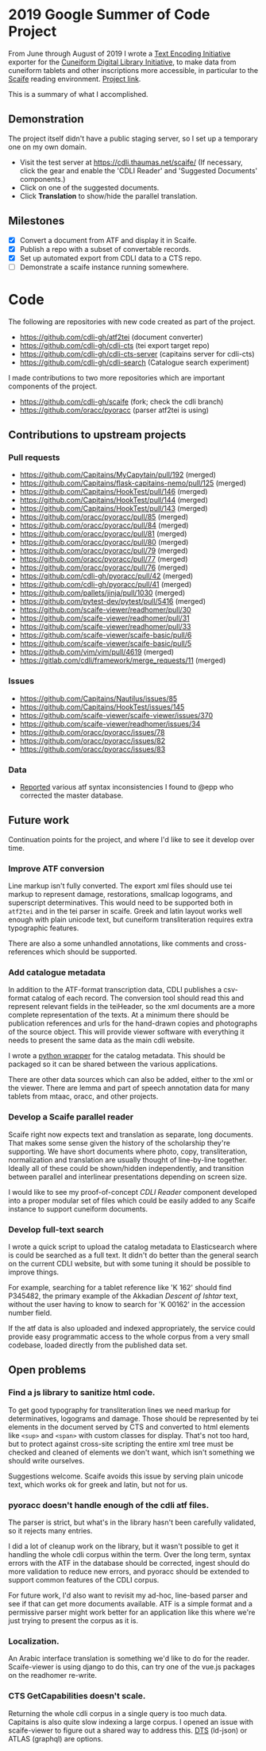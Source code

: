 # 2019 Google Summer of Code Project

From June through August of 2019 I wrote a
[Text Encoding Initiative](https://tei-c.org/)
exporter for the [Cuneiform Digital Library Initiative](https://cdli.ucla.edu),
to make data from cuneiform tablets and other inscriptions more accessible,
in particular to the [Scaife](https://scaife-viewer.org) reading environment.
[Project link](https://summerofcode.withgoogle.com/projects/#5983146665836544).

This is a summary of what I accomplished.

## Demonstration

The project itself didn't have a public staging server, so I set
up a temporary one on my own domain.

 - Visit the test server at https://cdli.thaumas.net/scaife/
   (If necessary, click the gear and enable the 'CDLI Reader'
   and 'Suggested Documents' components.)
 - Click on one of the suggested documents.
 - Click **Translation** to show/hide the parallel translation.

## Milestones

- [x] Convert a document from ATF and display it in Scaife.
- [x] Publish a repo with a subset of convertable records.
- [x] Set up automated export from CDLI data to a CTS repo.
- [ ] Demonstrate a scaife instance running somewhere.

# Code

The following are repositories with new code created as part of
the project.

 - https://github.com/cdli-gh/atf2tei (document converter)
 - https://github.com/cdli-gh/cdli-cts (tei export target repo)
 - https://github.com/cdli-gh/cdli-cts-server (capitains server for cdli-cts)
 - https://github.com/cdli-gh/cdli-search (Catalogue search experiment)

I made contributions to two more repositories which are important
components of the project.

 - https://github.com/cdli-gh/scaife (fork; check the cdli branch)
 - https://github.com/oracc/pyoracc (parser atf2tei is using)

## Contributions to upstream projects

### Pull requests

 - https://github.com/Capitains/MyCapytain/pull/192 (merged)
 - https://github.com/Capitains/flask-capitains-nemo/pull/125 (merged)
 - https://github.com/Capitains/HookTest/pull/146 (merged)
 - https://github.com/Capitains/HookTest/pull/144 (merged)
 - https://github.com/Capitains/HookTest/pull/143 (merged)
 - https://github.com/oracc/pyoracc/pull/85 (merged)
 - https://github.com/oracc/pyoracc/pull/84 (merged)
 - https://github.com/oracc/pyoracc/pull/81 (merged)
 - https://github.com/oracc/pyoracc/pull/80 (merged)
 - https://github.com/oracc/pyoracc/pull/79 (merged)
 - https://github.com/oracc/pyoracc/pull/77 (merged)
 - https://github.com/oracc/pyoracc/pull/76 (merged)
 - https://github.com/cdli-gh/pyoracc/pull/42 (merged)
 - https://github.com/cdli-gh/pyoracc/pull/41 (merged)
 - https://github.com/pallets/jinja/pull/1030 (merged)
 - https://github.com/pytest-dev/pytest/pull/5416 (merged)
 - https://github.com/scaife-viewer/readhomer/pull/30
 - https://github.com/scaife-viewer/readhomer/pull/31
 - https://github.com/scaife-viewer/readhomer/pull/33
 - https://github.com/scaife-viewer/scaife-basic/pull/6
 - https://github.com/scaife-viewer/scaife-basic/pull/5
 - https://github.com/vim/vim/pull/4619 (merged)
 - https://gitlab.com/cdli/framework/merge_requests/11 (merged)

### Issues

 - https://github.com/Capitains/Nautilus/issues/85
 - https://github.com/Capitains/HookTest/issues/145
 - https://github.com/scaife-viewer/scaife-viewer/issues/370
 - https://github.com/scaife-viewer/readhomer/issues/34
 - https://github.com/oracc/pyoracc/issues/78
 - https://github.com/oracc/pyoracc/issues/82
 - https://github.com/oracc/pyoracc/issues/83

### Data

 - [Reported](https://github.com/cdli-gh/data/issues?q=is:issue+label:%22atf+syntax%22)
   various atf syntax inconsistencies I found to @epp who
   corrected the master database.

## Future work

Continuation points for the project, and where I'd like to see
it develop over time.

### Improve ATF conversion

Line markup isn't fully converted. The export xml files should
use tei markup to represent damage, restorations, smallcap
logograms, and superscript determinatives. This would need
to be supported both in `atf2tei` and in the tei parser in
scaife. Greek and latin layout works well enough with plain
unicode text, but cuneiform transliteration requires extra
typographic features.

There are also a some unhandled annotations, like comments
and cross-references which should be supported.

### Add catalogue metadata

In addition to the ATF-format transcription data, CDLI publishes
a csv-format catalog of each record. The conversion tool should
read this and represent relevant fields in the teiHeader, so
the xml documents are a more complete representation of the
texts. At a minimum there should be publication references
and urls for the hand-drawn copies and photographs of the
source object. This will provide viewer software with everything
it needs to present the same data as the main cdli website.

I wrote a [python wrapper](https://github.com/cdli-gh/cdli-cts/blob/1813415/update/cdli.py)
for the catalog metadata. This should be packaged so it can be
shared between the various applications.

There are other data sources which can also be added,
either to the xml or the viewer. There are lemma and
part of speech annotation data for many tablets from
mtaac, oracc, and other projects.

### Develop a Scaife parallel reader

Scaife right now expects text and translation as separate, long
documents. That makes some sense given the history of the scholarship
they're supporting. We have short documents where photo, copy,
transliteration, normalization and translation are usually thought
of line-by-line together. Ideally all of these could be shown/hidden
independently, and transition between parallel and interlinear
presentations depending on screen size.

I would like to see my proof-of-concept *CDLI Reader* component
developed into a proper modular set of files which could be easily
added to any Scaife instance to support cuneiform documents.

### Develop full-text search

I wrote a quick script to upload the catalog metadata to
Elasticsearch where is could be searched as a full text.
It didn't do better than the general search on the current
CDLI website, but with some tuning it should be possible
to improve things.

For example, searching for a tablet reference like 'K 162'
should find P345482, the primary example of the Akkadian
*Descent of Ishtar* text, without the user having to know
to search for 'K 00162' in the accession number field.

If the atf data is also uploaded and indexed appropriately,
the service could provide easy programmatic access to the
whole corpus from a very small codebase, loaded directly
from the published data set.

## Open problems

### Find a js library to sanitize html code.

To get good typography for transliteration lines we need markup for
determinatives, logograms and damage. Those should be represented
by tei elements in the document served by CTS and converted to html
elements like `<sup>` and `<span>` with custom classes for display.
That's not too hard, but to protect against cross-site scripting
the entire xml tree must be checked and cleaned of elements we don't
want, which isn't something we should write ourselves.

Suggestions welcome. Scaife avoids this issue by serving plain unicode
text, which works ok for greek and latin, but not for us.

### pyoracc doesn't handle enough of the cdli atf files.

The parser is strict, but what's in the library hasn't been carefully
validated, so it rejects many entries.

I did a lot of cleanup work on the library, but it wasn't
possible to get it handling the whole cdli corpus within the term.
Over the long term, syntax errors with the ATF in the database
should be corrected, ingest should do more validation to reduce
new errors, and pyoracc should be extended to support common features
of the CDLI corpus.

For future work, I'd also want to revisit my ad-hoc, line-based parser
and see if that can get more documents available. ATF is a simple
format and a permissive parser might work better for an application
like this where we're just trying to present the corpus as it is.

### Localization.

An Arabic interface translation is something we'd like to do for the
reader. Scaife-viewer is using django to do this, can try one of the
vue.js packages on the readhomer re-write.

### CTS GetCapabilities doesn't scale.

Returning the whole cdli corpus in a single query is too much data.
Capitains is also quite slow indexing a large corpus.
I opened an issue with scaife-viewer to figure out a shared way to
address this.
[DTS](https://distributed-text-services.github.io/specifications/) (ld-json)
or ATLAS (graphql) are options.
